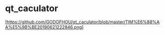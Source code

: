 # qt_caculator
[https://github.com/GODOFHOU/qt_caculator/blob/master/TIM%E6%88%AA%E5%9B%BE20190621222846.png]
